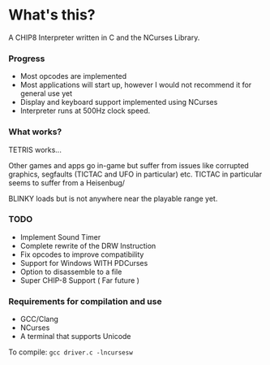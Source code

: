 # What's this?

A CHIP8 Interpreter written in C and the NCurses Library.

### Progress

  * Most opcodes are implemented
  * Most applications will start up, however I would not recommend it for general use yet
  * Display and keyboard support implemented using NCurses
  * Interpreter runs at 500Hz clock speed.

### What works?

TETRIS works...


Other games and apps go in-game but suffer from issues like corrupted graphics, segfaults (TICTAC and UFO in particular) etc. TICTAC in particular seems to suffer from a Heisenbug/


BLINKY loads but is not anywhere near the playable range yet.

### TODO
  * Implement Sound Timer
  * Complete rewrite of the DRW Instruction
  * Fix opcodes to improve compatibility
  * Support for Windows WITH PDCurses
  * Option to disassemble to a file
  * Super CHIP-8 Support ( Far future )
  

### Requirements for compilation and use

  * GCC/Clang
  * NCurses
  * A terminal that supports Unicode


To compile: `gcc driver.c -lncursesw`
